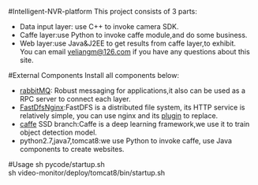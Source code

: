 #Intelligent-NVR-platform
This project consists of 3 parts: <br />
* Data input layer: use C++ to invoke camera SDK. <br />
* Caffe layer:use Python to invoke caffe module,and do some business. <br />
* Web layer:use Java&J2EE to get results from caffe layer,to exhibit. <br />
You can email yeliangm@126.com if you have any questions about this site.<br />

#External Components
Install all components below:
* [rabbitMQ](http://www.rabbitmq.com/): Robust messaging for applications,it also can be  used as a RPC server to connect each layer. <br />
* [FastDfs](https://sourceforge.net/projects/fastdfs/)[Nginx](http://nginx.org/):FastDFS is a distributed file system, its HTTP service is relatively simple, you can use nginx and its [plugin](https://sourceforge.net/projects/fastdfs/files/FastDFS%20Nginx%20Module%20Source%20Code/) to replace.<br />
* [caffe](http://caffe.berkeleyvision.org/) SSD branch:Caffe is a deep learning framework,we use it to train object detection model.<br />
* python2.7,java7,tomcat8:we use Python to invoke caffe, use Java components to create websites. <br />

#Usage
sh pycode/startup.sh<br />
sh video-monitor/deploy/tomcat8/bin/startup.sh<br />

